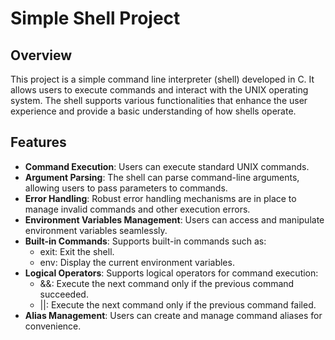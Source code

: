 # Simple Shell Project

## Overview

This project is a simple command line interpreter (shell) developed in C. It allows users to execute commands and interact with the UNIX operating system. The shell supports various functionalities that enhance the user experience and provide a basic understanding of how shells operate.

## Features

- **Command Execution**: Users can execute standard UNIX commands.
- **Argument Parsing**: The shell can parse command-line arguments, allowing users to pass parameters to commands.
- **Error Handling**: Robust error handling mechanisms are in place to manage invalid commands and other execution errors.
- **Environment Variables Management**: Users can access and manipulate environment variables seamlessly.
- **Built-in Commands**: Supports built-in commands such as:
  - exit: Exit the shell.
  - env: Display the current environment variables.
- **Logical Operators**: Supports logical operators for command execution:
  - &&: Execute the next command only if the previous command succeeded.
  - ||: Execute the next command only if the previous command failed.
- **Alias Management**: Users can create and manage command aliases for convenience.
